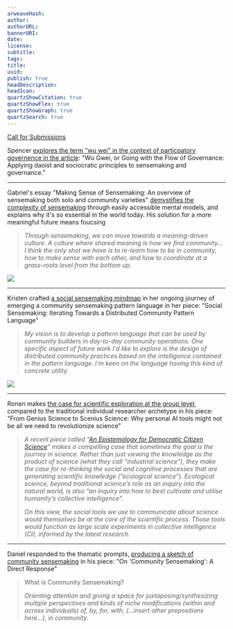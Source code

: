 ```yaml
---
arweaveHash: 
author: 
authorURL: 
bannerURI: 
date: 
license: 
subtitle: 
tags: 
title: 
uuid: 
publish: true
headDescription: 
headIcon: 
quartzShowCitation: true
quartzShowFlex: true
quartzShowGraph: true
quartzSearch: true
---
```

[Call for Submissions](https://m4co.notion.site/Call-for-submissions-on-Community-Sensemaking-32f16eaa829c41618ff0c7239ff7aee6)

Spencer [explores the term "wu wei" in the context of particpatory governence in the article](https://paragraph.xyz/@scenius-gardens/wugwei): "Wu Gwei, or Going with the Flow of Governance: Applying daoist and sociocratic principles to sensemaking and governance."

---

Gabriel's essay "Making Sense of Sensemaking: An overview of sensemaking both solo and community varieties" [demystifies the complexity of sensemaking](https://paragraph.xyz/@scenius-gardens/making-sense-of-sensemaking) through easily accessible mental models, and explains why it's so essential in the world today. His solution for a more meaningful future means foucsing

> _Through sensemaking, we can move towards a meaning-driven culture. A culture where shared meaning is how we find community... I think the only shot we have is to re-learn how to be in community, how to make sense with each other, and how to coordinate at a grass-roots level from the bottom up._

![](https://storage.googleapis.com/papyrus_images/d6302e7b920e61130a2b4268966fa2b8.png)

---

Kristen crafted [a social sensemaking mindmap](https://paragraph.xyz/@scenius-gardens/social-sensemaking) in her ongoing journey of emerging a community sensemaking pattern language in her piece: "Social Sensemaking: Iterating Towards a Distributed Community Pattern Language"

> _My vision is to develop a pattern language that can be used by community builders in day-to-day community operations. One specific aspect of future work I'd like to explore is the design of distributed community practices based on the intelligence contained in the pattern language. I'm keen on the language having this kind of concrete utility._

![](https://storage.googleapis.com/papyrus_images/e7136e245ab0b05e8539c04980067175.png)

---

Ronen makes [the case for scientific exploration at the group level](https://paragraph.xyz/@scenius-gardens/scenius-science), compared to the traditional individual researcher archetype in his piece: "From Genius Science to Scenius Science: Why personal AI tools might not be all we need to revolutionize science"

> _A recent piece called “_[_An Epistemology for Democratic Citizen Science_](https://royalsocietypublishing.org/doi/full/10.1098/rsos.231100)_” makes a compelling case that sometimes the goal is the journey in science. Rather than just viewing the knowledge as the product of science (what they call “industrial science”), they make the case for re-thinking the social and cognitive processes that are generating scientific knowledge (”ecological science”). Ecological science, beyond traditional science’s role as an inquiry into the natural world, is also “an inquiry into how to best cultivate and utilise humanity’s collective intelligence”._  
>   
> _On this view, the social tools we use to communicate about science would themselves be at the core of the scientific process. Those tools would function as large scale experiments in collective intelligence (CI), informed by the latest research._

---

Daniel responded to the thematic prompts, [producing a sketch of community sensemaking](https://paragraph.xyz/@scenius-gardens/community-sensemaking) in his piece: "On 'Community Sensemaking': A Direct Response"

> What is Community Sensemaking?  
>   
> _Orienting attention and giving a space for juxtaposing/synthesizing multiple perspectives and kinds of niche modifications (within and across individuals) of, by, for, with, (...insert other prepositions here...), in community._